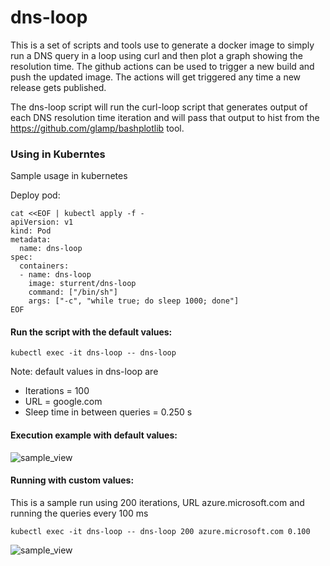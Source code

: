 # dns-loop

This is a set of scripts and tools use to generate a docker image to simply run a DNS query in a loop using curl and then plot a graph showing the resolution time.
The github actions can be used to trigger a new build and push the updated image. The actions will get triggered any time a new release gets published.

The dns-loop script will run the curl-loop script that generates output of each DNS resolution time iteration and will pass that output to hist from the https://github.com/glamp/bashplotlib tool.

### Using in Kuberntes
Sample usage in kubernetes

Deploy pod:
```
cat <<EOF | kubectl apply -f -
apiVersion: v1
kind: Pod
metadata:
  name: dns-loop
spec:
  containers:
  - name: dns-loop
    image: sturrent/dns-loop
    command: ["/bin/sh"]
    args: ["-c", "while true; do sleep 1000; done"]
EOF
```

#### Run the script with the default values:
```
kubectl exec -it dns-loop -- dns-loop
```
Note: default values in dns-loop are
* Iterations = 100
* URL = google.com
* Sleep time in between queries = 0.250 s

#### Execution example with default values:

![sample_view](https://user-images.githubusercontent.com/16940760/94466451-ae7f0880-017e-11eb-952b-a07a1e97570d.png)

#### Running with custom values:
This is a sample run using 200 iterations, URL azure.microsoft.com and running the queries every 100 ms

```
kubectl exec -it dns-loop -- dns-loop 200 azure.microsoft.com 0.100
```

![sample_view](https://user-images.githubusercontent.com/16940760/94466883-5a285880-017f-11eb-9e0c-ccd00b9ec7db.png)



